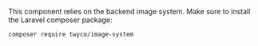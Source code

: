 This component relies on the backend image system.
Make sure to install the Laravel composer package:

```bash
composer require twyco/image-system
```
